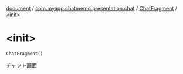 [document](../../index.md) / [com.myapp.chatmemo.presentation.chat](../index.md) / [ChatFragment](index.md) / [&lt;init&gt;](./-init-.md)

# &lt;init&gt;

`ChatFragment()`

チャット画面

